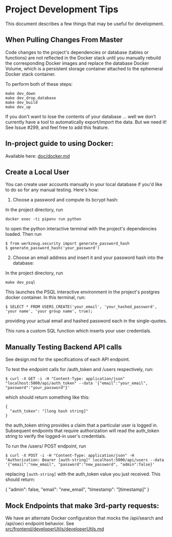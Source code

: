 Project Development Tips
========================

This document describes a few things that may be useful for development.

## When Pulling Changes From Master

Code changes to the project's dependencies or database (tables or functions) are not reflected in the Docker stack until you manually rebuild the corresponding Docker images and replace the database Docker Volume, which is a persistent storage container attached to the ephemeral Docker stack container.

 To perform both of these steps:

 ```
 make dev_down
 make dev_drop_database
 make dev_build
 make dev_up

 ```

If you don't want to lose the contents of your database ... well we don't currently have a tool to automatically export/import the data. But we need it! See Issue #299, and feel free to add this feature.

## In-project guide to using Docker:

Available here: [doc/docker.md](https://github.com/codeforpdx/recordexpungPDX/blob/master/doc/docker.md)


## Create a Local User

You can create user accounts manually in your local database if you'd like to do so for any manual testing. Here's how:

1. Choose a password and compute its bcrypt hash:

In the project directory, run
```
docker exec -ti pipenv run python
```
to open the python interactive terminal with the project's dependencies loaded. Then run

```
$ from werkzeug.security import generate_password_hash
$ generate_password_hash('your_password')
```

2. Choose an email address and insert it and your password hash into the database:

In the project directory, run
```
make dev_psql
```

This launches the PSQL interactive environment in the project's postgres docker container. In this terminal, run:

```
$ SELECT * FROM USERS_CREATE('your_email', 'your_hashed_password', 'your name', 'your group name', true);
```

providing your actual email and hashed password each in the single-quotes.

This runs a custom SQL function which inserts your user credentials.


## Manually Testing Backend API calls

See design.md for the specifications of each API endpoint.

To test the endpoint calls for /auth_token and /users respectively, run:

```
$ curl -X GET -i -H "Content-Type: application/json" "localhost:5000/api/auth_token" --data '{"email":"your_email", "password":"your_password"}'
```

which should return something like this:

```
{
  "auth_token": "[long hash string]"
}
```

the auth_token string provides a claim that a particular user is logged in. Subsequent endpoints that require authorization will read the auth_token string to verify the logged-in user's credentials.

To run the /users/ POST endpoint, run

```
$ curl -X POST -i -H "Content-Type: application/json" -H "Authorization: Bearer [auth-string]" localhost:5000/api/users --data '{"email":"new_email", "password":"new_password", "admin":false}'
```

replacing `[auth-string]` with the auth_token value you just received. This should return:

{
  "admin": false,
  "email": "new_email",
  "timestamp": "[timestamp]"
}

## Mock Endpoints that make 3rd-party requests:

We have an alternate Docker configuration that mocks the /api/search and /api/oeci endpoint behavior. See [src/frontend/developerUtils/developerUtils.md](../src/frontend/developerUtils/developerUtils.md)